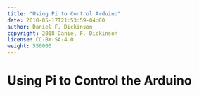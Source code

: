 ```yaml
---
title: "Using Pi to Control Arduino"
date: 2018-05-17T21:53:59-04:00
author: Daniel F. Dickinson
copyright: 2018 Daniel F. Dickinson
license: CC-BY-SA-4.0
weight: 550000
---
```


# Using Pi to Control the Arduino
